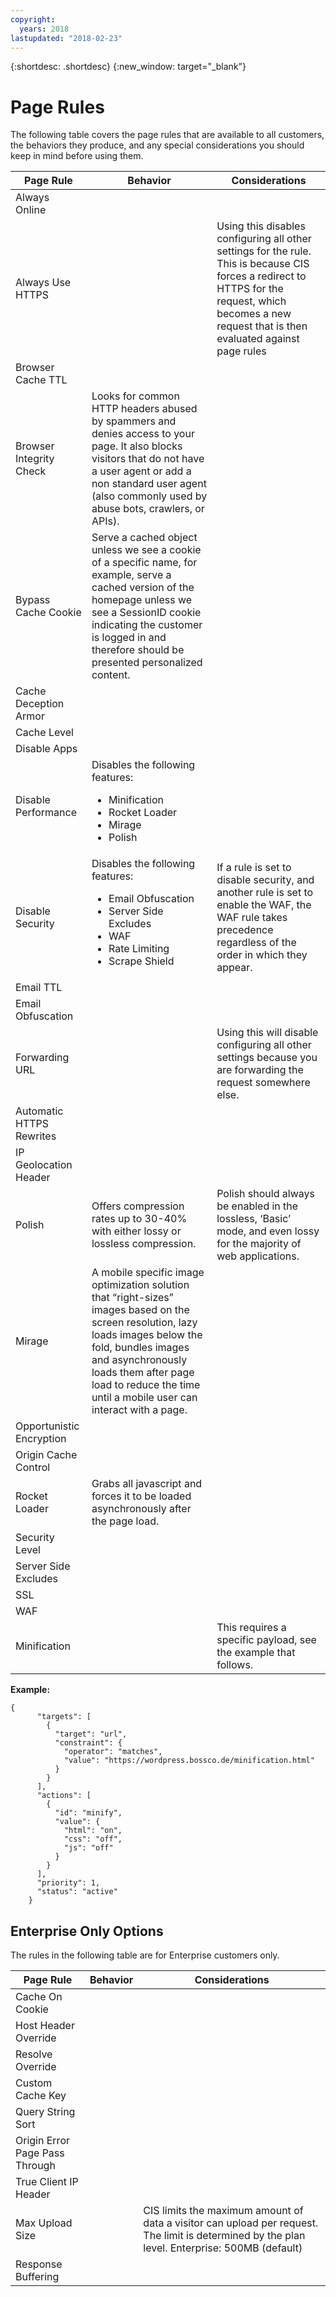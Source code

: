 ```yaml
---
copyright:
  years: 2018
lastupdated: "2018-02-23"
---
```


{:shortdesc: .shortdesc}
{:new_window: target="_blank"}

# Page Rules
The following table covers the page rules that are available to all customers, the behaviors they produce, and any special considerations you should keep in mind before using them.

| Page Rule | Behavior | Considerations |
|-----------|----------|----------------|
|Always Online| | |
|Always Use HTTPS| |Using this disables configuring all other settings for the rule. This is because CIS forces a redirect to HTTPS for the request, which becomes a new request that is then evaluated against page rules |
|Browser Cache TTL | ||
|Browser Integrity Check|Looks for common HTTP headers abused by spammers and denies access to your page. It also blocks visitors that do not have a user agent or add a non standard user agent (also commonly used by abuse bots, crawlers, or APIs). | |
|Bypass Cache Cookie|Serve a cached object unless we see a cookie of a specific name, for example, serve a cached version of the homepage unless we see a SessionID cookie indicating the customer is logged in and therefore should be presented personalized content. | |
|Cache Deception Armor| | |
|Cache Level| | |
|Disable Apps| | |
|Disable Performance| Disables the following features: <ul><li>Minification</li> <li>Rocket Loader</li> <li>Mirage</li> <li>Polish</li>| |
|Disable Security|Disables the following features: <ul><li>Email Obfuscation</li> <li>Server Side Excludes</li> <li>WAF</li> <li>Rate Limiting</li> <li>Scrape Shield</li>|If a rule is set to disable security, and another rule is set to enable the WAF, the WAF rule takes precedence regardless of the order in which they appear.|
|Email TTL| | |
|Email Obfuscation| | |
|Forwarding URL | | Using this will disable configuring all other settings because you are forwarding the request somewhere else.|
|Automatic HTTPS Rewrites| | |
|IP Geolocation Header| | |
|Polish|Offers compression rates up to 30-40% with either lossy or lossless compression.  | Polish should always be enabled in the lossless, ‘Basic’ mode, and even lossy for the majority of web applications.|
|Mirage|A mobile specific image optimization solution that “right-sizes” images based on the screen resolution, lazy loads images below the fold, bundles images and asynchronously loads them after page load to reduce the time until a mobile user can interact with a page. | |
|Opportunistic Encryption| | |
|Origin Cache Control| | |
|Rocket Loader|Grabs all javascript and forces it to be loaded asynchronously after the page load.| |
|Security Level| | |
|Server Side Excludes| | |
|SSL| | |
|WAF| | |
|Minification| |This requires a specific payload, see the example that follows. |
  
**Example:**

``` 
{
      "targets": [
        {
          "target": "url",
          "constraint": {
            "operator": "matches",
            "value": "https://wordpress.bossco.de/minification.html"
          }
        }
      ],
      "actions": [
        {
          "id": "minify",
          "value": {
            "html": "on",
            "css": "off",
            "js": "off"
          }
        }
      ],
      "priority": 1,
      "status": "active"
    }   
```
    

## Enterprise Only Options
The rules in the following table are for Enterprise customers only.

| Page Rule | Behavior | Considerations |
|-----------|----------|----------------|
|Cache On Cookie| | |
|Host Header Override | | |
|Resolve Override | | |
|Custom Cache Key| | |
|Query String Sort | | |
|Origin Error Page Pass Through| | |
|True Client IP Header| | |
|Max Upload Size||CIS limits the maximum amount of data a visitor can upload per request. The limit is determined by the plan level. Enterprise: 500MB (default)|
|Response Buffering| | |
